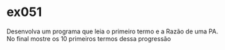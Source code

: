 # ex051
Desenvolva um programa que leia o primeiro termo e a Razão de uma PA. No final mostre os 10 primeiros termos dessa progressão
